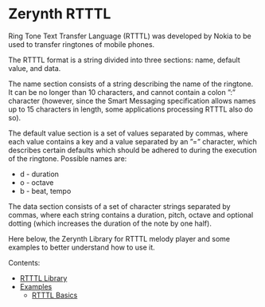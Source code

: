 <!-- _rtttl -->
# Zerynth RTTTL

Ring Tone Text Transfer Language (RTTTL) was developed by Nokia to be used to transfer ringtones of mobile phones.

The RTTTL format is a string divided into three sections: name, default value, and data.

The name section consists of a string describing the name of the ringtone. It can be no longer than 10 characters, and cannot contain a colon ”:” character (however, since the Smart Messaging specification allows names up to 15 characters in length, some applications processing RTTTL also do so).

The default value section is a set of values separated by commas, where each value contains a key and a value separated by an ”=” character, which describes certain defaults which should be adhered to during the execution of the ringtone. Possible names are:


* d - duration
* o - octave
* b - beat, tempo

The data section consists of a set of character strings separated by commas, where each string contains a duration, pitch, octave and optional dotting (which increases the duration of the note by one half).

Here below, the Zerynth Library for RTTTL melody player and some examples to better understand how to use it.

Contents:


* [RTTTL Library](/latest/reference/libs/zerynth/rtttl/docs/rtttl/)
* [Examples](/latest/reference/libs/zerynth/rtttl/docs/examples/)
    * [RTTTL Basics](/latest/reference/libs/zerynth/rtttl/docs/examples/#rtttl-library-basics)
